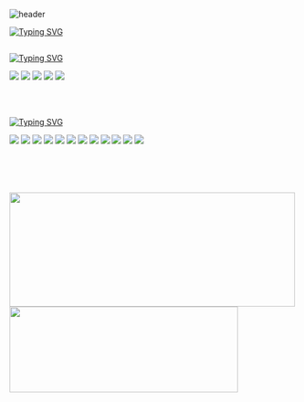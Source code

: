 
![header](https://capsule-render.vercel.app/api?type=speech&text=🙄💻codi...ng%20&textColor=ffffff&color=0:6a11cb,100:2575fc&height=220)

<div>
  <!--Body-->
  
[![Typing SVG](https://readme-typing-svg.demolab.com?font=Fira+Code&weight=700&size=22&pause=1000&color=1C18DC&background=FFFFFF&vCenter=true&width=435&height=30&lines=👀+About+Me)](https://git.io/typing-svg) 
   ##

[![Typing SVG](https://readme-typing-svg.demolab.com?font=Fira+Code&weight=700&size=24&pause=1000&color=2575FC&vCenter=true&width=300&lines=Tech+Stack)](https://git.io/typing-svg)



<!-- 언어 -->
<img src="https://img.shields.io/badge/Java-6a11cb?style=for-the-badge&logo=openjdk&logoColor=white"/>
<img src="https://img.shields.io/badge/JavaScript-2575fc?style=for-the-badge&logo=javascript&logoColor=white"/>


<!-- 백엔드 -->
<img src="https://img.shields.io/badge/Spring_Boot-6a11cb?style=for-the-badge&logo=springboot&logoColor=white"/>
<img src="https://img.shields.io/badge/JPA-4e6eaf?style=for-the-badge&logoColor=white"/>
<img src="https://img.shields.io/badge/Hibernate_ORM-6a11cb?style=for-the-badge&logo=hibernate&logoColor=white"/>

<br/><br/>

[![Typing SVG](https://readme-typing-svg.demolab.com?font=Fira+Code&weight=700&size=24&pause=1000&color=2575FC&vCenter=true&width=300&lines=Studying)](https://git.io/typing-svg)

<!-- 언어 -->
<img src="https://img.shields.io/badge/SQL_Language-4e6eaf?style=for-the-badge&logoColor=white"/>

<!-- 백엔드 -->
<img src="https://img.shields.io/badge/MyBatis_Framework-2575fc?style=for-the-badge&logoColor=white"/>
<img src="https://img.shields.io/badge/Spring_Security-2575fc?style=for-the-badge&logo=spring&logoColor=white"/>

<!-- 프론트엔드 -->
<img src="https://img.shields.io/badge/HTML-6a11cb?style=for-the-badge&logo=html5&logoColor=white"/>
<img src="https://img.shields.io/badge/CSS-2575fc?style=for-the-badge&logo=css3&logoColor=white"/>
<img src="https://img.shields.io/badge/React-4e6eaf?style=for-the-badge&logo=react&logoColor=white"/>

<!-- 인프라 -->
<img src="https://img.shields.io/badge/Docker-2575fc?style=for-the-badge&logo=docker&logoColor=white"/>

<!-- 데이터베이스 -->
<img src="https://img.shields.io/badge/MariaDB-4e6eaf?style=for-the-badge&logo=mariadb&logoColor=white"/>
<img src="https://img.shields.io/badge/MySQL-6a11cb?style=for-the-badge&logo=mysql&logoColor=white"/>
<img src="https://img.shields.io/badge/PostgreSQL-2575fc?style=for-the-badge&logo=postgresql&logoColor=white"/>
<img src="https://img.shields.io/badge/MongoDB-4e6eaf?style=for-the-badge&logo=mongodb&logoColor=white"/>
<img src="https://img.shields.io/badge/Redis-6a11cb?style=for-the-badge&logo=redis&logoColor=white"/>

  <br/>

  <br/>
  <br/>
  <br/>
  <br/>

<!-- <a href="https://www.gitanimals.org/en_US?utm_medium=image&utm_source=PARKJAEGWON&utm_content=line"> -->
<img src="https://render.gitanimals.org/lines/PARKJAEGWON?pet-id=698115423339893793" width="500" height="200" /> <img src="https://github-readme-stats.vercel.app/api/top-langs/?username=PARKJAEGWON&layout=compact" width="400" height="150" />



<!-- </a> -->

</div>



<!--
**PARKJAEGWON/PARKJAEGWON** is a ✨ _special_ ✨ repository because its `README.md` (this file) appears on your GitHub profile.

Here are some ideas to get you started:

- 🔭 I’m currently working on ...
- 🌱 I’m currently learning ...
- 👯 I’m looking to collaborate on ...
- 🤔 I’m looking for help with ...
- 💬 Ask me about ...
- 📫 How to reach me: ...
- 😄 Pronouns: ...
- ⚡ Fun fact: ...
-->
